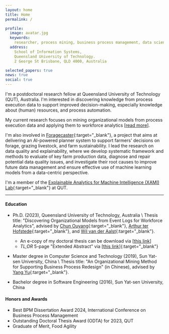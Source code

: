 ```yaml
---
layout: home
title: Home
permalink: /

profile:
  image: avatar.jpg
  keywords:
    researcher, process mining, business process management, data science
  address: 
    School of Information Systems,
    Queensland University of Technology.
    2 George St Brisbane, QLD 4000, Australia

selected_papers: true
news: true
social: true
---
```


I'm a postdoctoral research fellow at Queensland University of Technology (QUT),
Australia. I'm interested in discovering knowledge from process execution data
to support improved decision-making, especially knowledge about (human)
resources, and process automation. 

My current research focuses on mining organizational models from process
execution data and applying them to workforce analytics [[read
more](/projects/omm)].

I'm also involved in
[Foragecaster](https://www.agriwebb.com/foragecaster/){:target="_blank"}, a
project that aims at delivering an AI-powered planner system to support farmers'
decisions on forage, grazing livestock, and farm sustainability. I lead the
research on data quality and explainability, where we develop systematic
framework and methods to evaluate of key farm production data, diagnose and
repair potential data quality issues, and investigate their root causes to
improve future data management and ensure effective use of machine learning
models from a data-centric perspective.


I'm a member of the [Explainable Analytics for Machine Intelligence (XAMI)
Lab](https://www.xami-lab.org/){:target="_blank"} at QUT.

<hr>

#### Education

- Ph.D. (2023), Queensland University of Technology, Australia \\
  Thesis title: "Discovering Organizational Models from Event Logs for Workforce Analytics",
  advised by 
  [Chun Ouyang](https://staff.qut.edu.au/staff/c.ouyang){:target="_blank"}, 
  [Arthur ter Hofstede](https://arthurterhofstede.github.io/){:target="_blank"}, 
  and [Wil van der Aalst](http://www.vdaalst.com/){:target="_blank"}. 
  - An e-copy of my doctoral thesis can be download via [[this link](./assets/thesis_roys_version.pdf)]
  - *TL;DR* 5-page "Extended Abstract" via [[this link]](https://ceur-ws.org/Vol-3758/paper-03.pdf){:target="_blank"}


- Master degree in Computer Science and Technology (2019), Sun Yat-sen University, China \\
  Thesis title: "An Organizational Mining Method for Supporting Business Process
  Redesign" (in Chinese), advised by 
  [Yang Yu](https://sse.sysu.edu.cn/teacher/163){:target="_blank"}.


- Bachelor degree in Software Engineering (2016), Sun Yat-sen University, China

#### Honors and Awards

- Best BPM Dissertation Award 2024, International Conference on Business Process Management 
- Outstanding Doctoral Thesis Award (ODTA) for 2023, QUT
- Graduate of Merit, Food Agility
